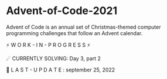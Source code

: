 # Advent-of-Code-2021
Advent of Code is an annual set of Christmas-themed computer programming challenges that follow an Advent calendar.

⚡ W O R K - I N - P R O G R E S S ⚡

☄ CURRENTLY SOLVING: Day 3, part 2

🔧 L A S T - U P D A T E : september 25, 2022 

